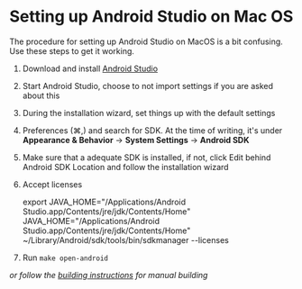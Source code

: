 # Setting up Android Studio on Mac OS

The procedure for setting up Android Studio on MacOS is a bit confusing.
Use these steps to get it working.

1. Download and install [Android Studio](https://developer.android.com/studio/)

2. Start Android Studio, choose to not import settings if you are asked about this

3. During the installation wizard, set things up with the default settings

4. Preferences (⌘,) and search for SDK. At the time of writing, it's under **Appearance & Behavior** -> **System Settings** -> **Android SDK**

5. Make sure that a adequate SDK is installed, if not, click Edit behind Android SDK Location and follow the installation wizard

6. Accept licenses

	export JAVA_HOME="/Applications/Android Studio.app/Contents/jre/jdk/Contents/Home"
	JAVA_HOME="/Applications/Android Studio.app/Contents/jre/jdk/Contents/Home" ~/Library/Android/sdk/tools/bin/sdkmanager --licenses

7. Run `make open-android`

*or follow the [building instructions](DEV_ANDROID.md) for manual building*
